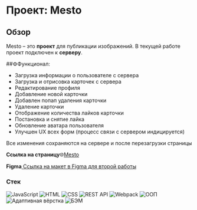 # Проект: Mesto
## Обзор

Mesto – это **проект** для публикации изображений.
В текущей работе проект подключен к **серверу**.

##⚙️Функционал:
* Загрузка информации о пользователе с сервера
* Загрузка и отрисовка карточек с сервера
* Редактирование профиля
* Добавление новой карточки
* Добавлен попап удаления карточки
* Удаление карточки
* Отображение количества лайков карточки
* Постановка и снятие лайка
* Обновление аватара пользователя
* Улучшен UX всех форм (процесс связи с сервером индицируется)

Все изменения сохраняются на сервере и после перезагрузки страницы

**Ссылка на страницу**🌐[Mesto](https://romnyer.github.io/mesto/)

**Figma**[ ](https://simpleicons.org/icons/figma.svg)[Ссылка на макет в Figma для второй работы](https://www.figma.com/file/bjyvbKKJN2naO0ucURl2Z0/JavaScript.-Sprint-5?node-id=0%3A1)

### Стек
<div>
  <img src="https://img.shields.io/badge/JavaScript-F7DF1E?style=flat-square&logo=JavaScript&logoColor=black" alt="JavaScript" style="display:inline;"/>
  <img src="https://img.shields.io/badge/HTML-E34F26?style=flat-square&logo=HTML5&logoColor=white" alt="HTML" style="display:inline;"/>
  <img src="https://img.shields.io/badge/CSS-1572B6?style=flat-square&logo=CSS3&logoColor=white" alt="CSS" style="display:inline;"/>
  <img src="https://img.shields.io/badge/🔧-REST%20API-black?&style=flat-square&logoColor=white" alt="REST API">
  <img src="https://img.shields.io/badge/Webpack-8DD6F9?style=flat-square&logo=Webpack&logoColor=white" alt="Webpack" style="display:inline;"/>
  <img src="https://img.shields.io/badge/🔧-ООП-black?&style=flat-square&logoColor=white" alt="ООП">
  <img src="https://img.shields.io/badge/🔧-Адаптивная%20вёрстка-black?&style=flat-square&logoColor=white" alt="Адаптивная вёрстка">
  <img src="https://img.shields.io/badge/🔧-БЭМ-black?&style=flat-square&logoColor=white" alt="БЭМ">
</div>
